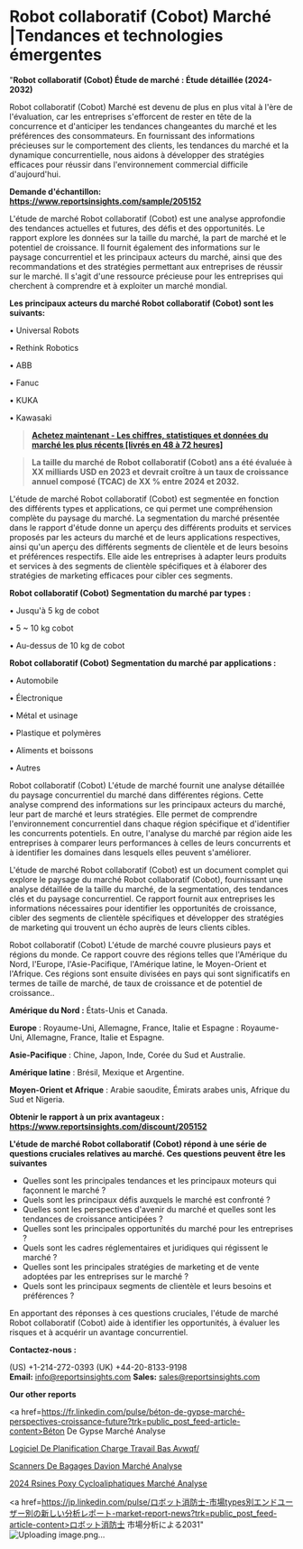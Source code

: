 # Robot collaboratif (Cobot) Marché |Tendances et technologies émergentes

"<strong>Robot collaboratif (Cobot) Étude de marché : Étude détaillée (2024-2032)</strong>

Robot collaboratif (Cobot) Marché est devenu de plus en plus vital à l'ère de l'évaluation, car les entreprises s'efforcent de rester en tête de la concurrence et d'anticiper les tendances changeantes du marché et les préférences des consommateurs. En fournissant des informations précieuses sur le comportement des clients, les tendances du marché et la dynamique concurrentielle, nous aidons à développer des stratégies efficaces pour réussir dans l'environnement commercial difficile d'aujourd'hui.

<strong>Demande d'échantillon: <a href=https://www.reportsinsights.com/sample/205152>https://www.reportsinsights.com/sample/205152</a></strong>

L'étude de marché Robot collaboratif (Cobot) est une analyse approfondie des tendances actuelles et futures, des défis et des opportunités. Le rapport explore les données sur la taille du marché, la part de marché et le potentiel de croissance. Il fournit également des informations sur le paysage concurrentiel et les principaux acteurs du marché, ainsi que des recommandations et des stratégies permettant aux entreprises de réussir sur le marché. Il s'agit d'une ressource précieuse pour les entreprises qui cherchent à comprendre et à exploiter un marché mondial.

<strong>Les principaux acteurs du marché Robot collaboratif (Cobot) sont les suivants:</strong>

• Universal Robots

• Rethink Robotics

• ABB

• Fanuc

• KUKA

• Kawasaki
<blockquote><a href=https://www.reportsinsights.com/buynow/205152><span style=text-decoration: underline;><strong>Achetez maintenant - Les chiffres, statistiques et données du marché les plus récents [livrés en 48 à 72 heures]</strong></span></a></blockquote>
<blockquote><span style=text-decoration: underline;><strong>La taille du marché de Robot collaboratif (Cobot) ans a été évaluée à XX milliards USD en 2023 et devrait croître à un taux de croissance annuel composé (TCAC) de XX % entre 2024 et 2032.</strong></span></blockquote>
L'étude de marché Robot collaboratif (Cobot) est segmentée en fonction des différents types et applications, ce qui permet une compréhension complète du paysage du marché. La segmentation du marché présentée dans le rapport d'étude donne un aperçu des différents produits et services proposés par les acteurs du marché et de leurs applications respectives, ainsi qu'un aperçu des différents segments de clientèle et de leurs besoins et préférences respectifs. Elle aide les entreprises à adapter leurs produits et services à des segments de clientèle spécifiques et à élaborer des stratégies de marketing efficaces pour cibler ces segments.

<strong>Robot collaboratif (Cobot) Segmentation du marché par types :</strong>

• Jusqu'à 5 kg de cobot

• 5 ~ 10 kg cobot

• Au-dessus de 10 kg de cobot

<strong>Robot collaboratif (Cobot) Segmentation du marché par applications :</strong>

• Automobile

• Électronique

• Métal et usinage

• Plastique et polymères

• Aliments et boissons

• Autres

Robot collaboratif (Cobot) L'étude de marché fournit une analyse détaillée du paysage concurrentiel du marché dans différentes régions. Cette analyse comprend des informations sur les principaux acteurs du marché, leur part de marché et leurs stratégies. Elle permet de comprendre l'environnement concurrentiel dans chaque région spécifique et d'identifier les concurrents potentiels. En outre, l'analyse du marché par région aide les entreprises à comparer leurs performances à celles de leurs concurrents et à identifier les domaines dans lesquels elles peuvent s'améliorer.

L'étude de marché Robot collaboratif (Cobot) est un document complet qui explore le paysage du marché Robot collaboratif (Cobot), fournissant une analyse détaillée de la taille du marché, de la segmentation, des tendances clés et du paysage concurrentiel. Ce rapport fournit aux entreprises les informations nécessaires pour identifier les opportunités de croissance, cibler des segments de clientèle spécifiques et développer des stratégies de marketing qui trouvent un écho auprès de leurs clients cibles.

Robot collaboratif (Cobot) L'étude de marché couvre plusieurs pays et régions du monde. Ce rapport couvre des régions telles que l'Amérique du Nord, l'Europe, l'Asie-Pacifique, l'Amérique latine, le Moyen-Orient et l'Afrique. Ces régions sont ensuite divisées en pays qui sont significatifs en termes de taille de marché, de taux de croissance et de potentiel de croissance..

<strong>Amérique du Nord :</strong> États-Unis et Canada.

<strong>Europe</strong> : Royaume-Uni, Allemagne, France, Italie et Espagne : Royaume-Uni, Allemagne, France, Italie et Espagne.

<strong>Asie-Pacifique</strong> : Chine, Japon, Inde, Corée du Sud et Australie.

<strong>Amérique latine</strong> : Brésil, Mexique et Argentine.

<strong>Moyen-Orient et Afrique</strong> : Arabie saoudite, Émirats arabes unis, Afrique du Sud et Nigeria.

<strong>Obtenir le rapport à un prix avantageux : <a href=https://www.reportsinsights.com/discount/205152>https://www.reportsinsights.com/discount/205152</a></strong>

<strong>L'étude de marché Robot collaboratif (Cobot) répond à une série de questions cruciales relatives au marché. Ces questions peuvent être les suivantes</strong>
<ul>
  <li>Quelles sont les principales tendances et les principaux moteurs qui façonnent le marché ?</li>
  <li>Quels sont les principaux défis auxquels le marché est confronté ?</li>
  <li>Quelles sont les perspectives d'avenir du marché et quelles sont les tendances de croissance anticipées ?</li>
  <li>Quelles sont les principales opportunités du marché pour les entreprises ?</li>
  <li>Quels sont les cadres réglementaires et juridiques qui régissent le marché ?</li>
  <li>Quelles sont les principales stratégies de marketing et de vente adoptées par les entreprises sur le marché ?</li>
  <li>Quels sont les principaux segments de clientèle et leurs besoins et préférences ?</li>
</ul>
En apportant des réponses à ces questions cruciales, l'étude de marché Robot collaboratif (Cobot) aide à identifier les opportunités, à évaluer les risques et à acquérir un avantage concurrentiel.

<strong>Contactez-nous :</strong>

(US) +1-214-272-0393
(UK) +44-20-8133-9198
<strong>Email:</strong> <a>info@reportsinsights.com</a>
<strong>Sales:</strong> <a>sales@reportsinsights.com</a>

<strong>Our other reports</strong>

<a href=https://fr.linkedin.com/pulse/béton-de-gypse-marché-perspectives-croissance-future?trk=public_post_feed-article-content>Béton De Gypse Marché Analyse</a>

<a href=https://www.linkedin.com/pulse/logiciel-de-planification-charge-travail-bas%C3%A9-avwqf/>Logiciel De Planification Charge Travail Bas Avwqf/</a>

<a href=https://www.linkedin.com/pulse/scanners-de-bagages-davion-march%C3%A9-secteurs-f4m6f/>Scanners De Bagages Davion Marché Analyse</a>

<a href=https://www.linkedin.com/pulse/2024-r%C3%A9sines-%C3%A9poxy-cycloaliphatiques-march%C3%A9-analyse-ue3cc/>2024 Rsines Poxy Cycloaliphatiques Marché Analyse</a>

<a href=https://jp.linkedin.com/pulse/ロボット消防士-市場types別エンドユーザー別の新しい分析レポート-market-report-news?trk=public_post_feed-article-content>ロボット消防士 市場分析による2031</a>"
![Uploading image.png…]()
